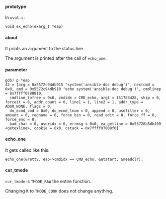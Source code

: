 #### prototype

In `eval.c`:
```
void ex_echo(exarg_T *eap)
```

#### about

It prints an argument to the status line.

The argument is printed after the call of `echo_one`.

#### parameter

```
gdb) p *eap
$2 = {arg = 0x5572c94db915 "system('ansible-doc debug')", nextcmd = 0x0, cmd = 0x5572c94db910 "echo system('ansible-doc debug')", cmdlinep = 0x7ffff0780810,
  cmdline_tofree = 0x0, cmdidx = CMD_echo, argt = 151783428, skip = 0, forceit = 0, addr_count = 0, line1 = 1, line2 = 1, addr_type = ADDR_NONE, flags = 0,
  do_ecmd_cmd = 0x0, do_ecmd_lnum = 0, append = 0, usefilter = 0, amount = 0, regname = 0, force_bin = 0, read_edit = 0, force_ff = 0, force_enc = 0,
  bad_char = 0, useridx = 0, errmsg = 0x0, ea_getline = 0x55728b5db499 <getexline>, cookie = 0x0, cstack = 0x7ffff07808f0}
```

#### echo_one

It gets called like this:
```
echo_one(&rettv, eap->cmdidx == CMD_echo, &atstart, &needclr);
```

#### cur_tmode

`cur_tmode` is `TMODE_RAW` the entire function.

Changing it to `TMODE_COOK` does not change anything.
